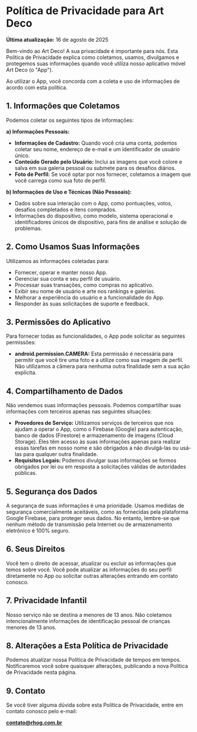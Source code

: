 # Política de Privacidade para Art Deco

**Última atualização:** 16 de agosto de 2025

Bem-vindo ao Art Deco! A sua privacidade é importante para nós. Esta Política de Privacidade explica como coletamos, usamos, divulgamos e protegemos suas informações quando você utiliza nosso aplicativo móvel Art Deco (o "App").

Ao utilizar o App, você concorda com a coleta e uso de informações de acordo com esta política.

## 1. Informações que Coletamos

Podemos coletar os seguintes tipos de informações:

**a) Informações Pessoais:**
*   **Informações de Cadastro:** Quando você cria uma conta, podemos coletar seu nome, endereço de e-mail e um identificador de usuário único.
*   **Conteúdo Gerado pelo Usuário:** Inclui as imagens que você colore e salva em sua galeria pessoal ou submete para os desafios diários.
*   **Foto de Perfil:** Se você optar por nos fornecer, coletamos a imagem que você carrega como sua foto de perfil.

**b) Informações de Uso e Técnicas (Não Pessoais):**
*   Dados sobre sua interação com o App, como pontuações, votos, desafios completados e itens comprados.
*   Informações do dispositivo, como modelo, sistema operacional e identificadores únicos de dispositivo, para fins de análise e solução de problemas.

## 2. Como Usamos Suas Informações

Utilizamos as informações coletadas para:
*   Fornecer, operar e manter nosso App.
*   Gerenciar sua conta e seu perfil de usuário.
*   Processar suas transações, como compras no aplicativo.
*   Exibir seu nome de usuário e arte nos rankings e galerias.
*   Melhorar a experiência do usuário e a funcionalidade do App.
*   Responder às suas solicitações de suporte e feedback.

## 3. Permissões do Aplicativo

Para fornecer todas as funcionalidades, o App pode solicitar as seguintes permissões:

*   **android.permission.CAMERA:** Esta permissão é necessária para permitir que você tire uma foto e a utilize como sua imagem de perfil. Não utilizamos a câmera para nenhuma outra finalidade sem a sua ação explícita.

## 4. Compartilhamento de Dados

Não vendemos suas informações pessoais. Podemos compartilhar suas informações com terceiros apenas nas seguintes situações:

*   **Provedores de Serviço:** Utilizamos serviços de terceiros que nos ajudam a operar o App, como o Firebase (Google) para autenticação, banco de dados (Firestore) e armazenamento de imagens (Cloud Storage). Eles têm acesso às suas informações apenas para realizar essas tarefas em nosso nome e são obrigados a não divulgá-las ou usá-las para qualquer outra finalidade.
*   **Requisitos Legais:** Podemos divulgar suas informações se formos obrigados por lei ou em resposta a solicitações válidas de autoridades públicas.

## 5. Segurança dos Dados

A segurança de suas informações é uma prioridade. Usamos medidas de segurança comercialmente aceitáveis, como as fornecidas pela plataforma Google Firebase, para proteger seus dados. No entanto, lembre-se que nenhum método de transmissão pela Internet ou de armazenamento eletrônico é 100% seguro.

## 6. Seus Direitos

Você tem o direito de acessar, atualizar ou excluir as informações que temos sobre você. Você pode atualizar as informações do seu perfil diretamente no App ou solicitar outras alterações entrando em contato conosco.

## 7. Privacidade Infantil

Nosso serviço não se destina a menores de 13 anos. Não coletamos intencionalmente informações de identificação pessoal de crianças menores de 13 anos.

## 8. Alterações a Esta Política de Privacidade

Podemos atualizar nossa Política de Privacidade de tempos em tempos. Notificaremos você sobre quaisquer alterações, publicando a nova Política de Privacidade nesta página.

## 9. Contato

Se você tiver alguma dúvida sobre esta Política de Privacidade, entre em contato conosco pelo e-mail:

**contato@rhog.com.br**

